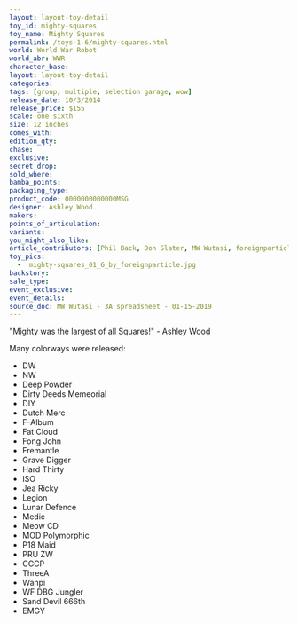 ```yaml
---
layout: layout-toy-detail 
toy_id: mighty-squares
toy_name: Mighty Squares
permalink: /toys-1-6/mighty-squares.html
world: World War Robot
world_abr: WWR
character_base: 
layout: layout-toy-detail
categories: 
tags: [group, multiple, selection garage, wow]
release_date: 10/3/2014
release_price: $155 
scale: one sixth
size: 12 inches
comes_with: 
edition_qty: 
chase: 
exclusive: 
secret_drop: 
sold_where: 
bamba_points: 
packaging_type: 
product_code: 0000000000000MSG
designer: Ashley Wood
makers: 
points_of_articulation: 
variants: 
you_might_also_like: 
article_contributors: [Phil Back, Don Slater, MW Wutasi, foreignparticle]
toy_pics: 
  -  mighty-squares_01_6_by_foreignparticle.jpg
backstory: 
sale_type: 
event_exclusive: 
event_details: 
source_doc: MW Wutasi - 3A spreadsheet - 01-15-2019
---
```

"Mighty was the largest of all Squares!" - Ashley Wood
<p>Many colorways were released:
<ul>
<li>DW</li>
<li>NW</li>
<li>Deep Powder</li>
<li>Dirty Deeds Memeorial</li>
<li>DIY</li>
<li>Dutch Merc</li>
<li>F-Album</li>
<li>Fat Cloud</li>
<li>Fong John</li>
<li>Fremantle</li>
<li>Grave Digger</li>
<li>Hard Thirty</li>
<li>ISO</li>
<li>Jea Ricky</li>
<li>Legion</li>
<li>Lunar Defence</li>
<li>Medic</li>
<li>Meow CD</li>
<li>MOD Polymorphic</li>
<li>P18 Maid</li>
<li>PRU ZW</li>
<li>CCCP</li>
<li>ThreeA</li>
<li>Wanpi</li>
<li>WF DBG Jungler</li>
<li>Sand Devil 666th</li>
<li>EMGY</li>
</ul>
</p>